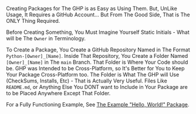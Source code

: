 Creating Packages for The GHP is as Easy as Using Them. But, UnLike Usage,
It Requires a GitHub Account... But From The Good Side, That is The ONLY Thing Required.

Before Creating Something, You Must Imagine Yourself Static Initials - What will be The ``Owner`` in Terminology.

To Create a Package, You Create a GitHub Repository Named in The Format ``Python-[Owner]_[Name]``.
Inside That Repository, You Create a Folder Named ``[Owner]_[Name]`` in The ``main`` Branch.
That Folder is Where Your Code should be. GHP was Intended to be Cross-Platform,
so It's Better for You to Keep Your Package Cross-Platform too.
The Folder is What The GHP will Use (CheckSums, Installs, Etc) - That is Actually Very Useful.
Files Like ``README.md``, or Anything Else You DONT want to Include in Your Package
are to be Placed Anywhere Except That Folder.

For a Fully Functioning Example, See [The Example "Hello, World!" Package](https://github.com/KM-CM/Python-KM_CM_GitHubPackages_Example).
